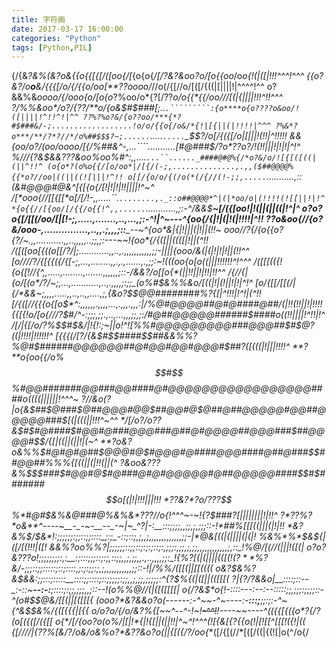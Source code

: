 ```yaml
---
title: 字符画
date: 2017-03-17 16:00:00
categories: "Python"
tags: [Python,PIL]
--- 
```


{/{&*?&%(&?o&{{o{{[{[/([oo{/[*{o{*o*{*/[/?&?&*oo?o*/[o{{oo*/o*o{!(|([|!!!^^^!^^^ 
{{*o?&?/o**o***&/{{{[/*o/{/*{{o/*oo[**?*?oooo/*//o(/{[//o/[([/{((|[||||!|^^^^!^^ 
o?&&%&*oooo/{/*oo*o{o/[o{o*?%oo/o*{?[/??**o/*o**{{*{{/*oo*///**[(|{||||!!!^!!^^^
?/%%&oo*/*o?/{??/**o/{o&$#$###[;..`.`````````:{o****o{o????o&oo/!([||||!^!!^!|^^
??%?%o?&/{o??oo/***{*?#$###&/-;..................!o/o/{{o{/o&/*{!|[{||(|!!!!|^^^
?%&*?o***/**/?*?//*/o%##$$$?~;......`.....`.....`_$$?/o[/{({[/*o|[|||!(!!|^!!!!!
&&{oo/o?/(oo/oooo/[{/%##&*^-,...````...........[#@###$*/?o*??o?/!(!!|||!|!|!|^!^
%///{*?&$&&???&oo*%*oo%#*^_:,,....`...``......_####@#@%{/*o?&/o/![{[([((|(||^!!^
(o{o*?(o%o{{/[o/oo*|/[{/(-;,..............,.,,($##@@@@%{{*o?//oo|((||((![|||!^!!
o[[/{o/o/{(/o(*(/{//(!-;;,.....`...........,::(&#@@@#@&^[{[{o{/[!|!|!|!!||||!^~^
/[*ooo{//[[{[[*o[/[/!-_,,.....``.`........,._::o##@@@@*^|(|*oo/o|(!!!!(![[||!|!^
*{o{{//[{oo/[/{{/o{{!^,,......`............,;:-^/&*&$*__~[/({[oo!|!(||(||((|!^|^
o?o?o{*[/[[(/oo/*[|[!-;,.....,.......,..,...,;:-^!|^~---^{oo{/{*|!|(|!(|!!!!|^!!
*??o&o*o{//{o?&/oo*o-,...............,..,,.;,,,;::___--~^{o**o*&|{|!|||(|!||(!!~
o*oo//?{/{o{{o?{?/*~.,,...........,,..,,,,,..;;,;:_---~~!{oo*{/{([||((([|!||(^!!
/([([oo[{((o[[/?/|_;............,,..,.,,,,,,,,,,,;;_-||||{oo*o/&(|(|!|!|!||(!!^^
[o////*?/{[{{({/{[-;,...,........,,.,.,......,.,;;:_~!(((o*o{o[o((|||!!!!!!^!^^^
/([[[(({!{o*{[!//{^,,.....,........,.......,,,,,,;::-/&&?/o[[o{*(||!!||!|!!|!!^^
/**{//{|{o/[(o*/?/~;,...,...........,..,.,,,,;:;;_(o%#$&%%&*o/*[((|!|(!||!|!|^!^
[o/{[[/[[(/|{/*&&~;,,,,.....,,..,..,,....,;,_{&o?$$@@########%?*{[|^!!!|!^!|(^!!
[/{([/*/{{{o{[o$*^:,,,,,,.,,,,...,.,,,.,,,:|/%@#@@@@##@#@####@##/(|!!(!!||!|!!!!
{{[{!*o/[o{///?$#/^-:;;;,;;.,..,...,,,;;,;:/#@##@@@@@######$####o((!!||||!^!!|!^
*/[/|{*[/*o/*?%$$#$&*/|!{!___:;~||o!^!_[%%#@@@@@@@@@###@@@##$#$@?((|!!!!|!!!!!!^
*[*{{{(/[?/{*&$#$$####$$##&&%%?%@#$######@@@@@@##@#@@#@@#@@@#$##?([(((|!|||!!!!^
**?**o{oo{{/o%$$#$$%#@@#######@@###@@####@#@@@@@@@@@@@@@@@@@####o((((||||||!^^^~
?//&*o*(?|o{&$##$@###$@##@@@#@@$##@@#@$@##@##@@@@@#@@##@@@@@###$*[(|(((||!!!^~^^
**/[/o*?/o??&$#$#@####$#@@#@###@@@###@##@#@@@@##@@@###$##@@@@#$$/{[|((||(||!|(~^
**?*o*&*?*o&%%$#@#@#@##$@@@#@$#@@@#@####@@@####@##@###$$##@@##%%%{[((||(|!!(||(^
?&oo&*?*??&%$$$###$#@@#@$#@###@#@#@@@@@#@##@@@@@####$$#$#######$$o[(|!|!!!|||!!!
*??&?*?o/???$$%$%*/?&$$*%$#@#$&%&@###@%&%&*???//o{!^^^~-_~!{?$###?[||||||||!|!!^
?*??%?*o&**^----~__-_-~-__--_-~|~_^?|-:__:::;;;;,,;;,;,;;;::-!*##%[[[((|||(|!|!!
*&?&%$/$&*!:;;;;;;:;;::;;::::_;:;_-::;::;,;,,;,,,,,,,,,,,,,;;-|*@&[((|(||||(|(|!
%&%*%*$&$%(;;;;,;;;;;;::,;;;::;;;;;;:,;:,;;;,;,,,,.,,.,.,,;,;_^?$${|([/[(!!!|([!
&&%?oo%%*?|;;;;;;::;;::;:;:;::;:,;;;:,;;,;,;;,,,,,,,,,,,,;,::_!*%@/[(//(|||!([(|
o?o?&*???o!;;;;;;;;:,:__:;:::;;;::;:;,::;;,,;,;;,,.,..,,,,;;:_!{%$?[(|(||||(([(!
(?**%$%?&*/-;;;::;;:_::::_;:_:;::::,;:;:;;:;,;,,,,,,,,,,,;;::-!|/%%/([[(||[[((((
o&?$&%?&$&&_:;;:::;:::_::__::::;;::::;::;;;;;:;;,,;,;;,;;;;;:_^{?$%{(|([||(([[[(
?|{?/*?*&&o|__:::_:;:_:--_:-::~__--:-:__;::::;:;;,;;;,,;::_--!(o%%@*//(|([([[[[|
o{/*?&$**o*{!-_:_:::_---_:___--:_-__-:__::_::;;,;;;:;;;;::_-^(o#$$@&/[[(||[([[[{
(ooo?*&?&&o?o(-_-_----:_-^~~-^~----_:-______::_:;__;;:;_:-^~{^*&$$&%*/{([{{{|[{{
o/o?*o/{/o/*&?%{[~~^--^-!~!~~-^^!~~!_--_--~~_-_--_-^(({{[{({o*?**{/?(o[({([/({[[
o{*/[**/*{oo?o(o%*/|[|!*{|!{[||(||!!|^~^!^^^(![{&[**{?*{*{o(!|[![[^[[[*!(*{!|(*(
{[////|{??%[&/?/o&*/o&%o?*&??&*o?*o*(||{[({*/?/oo{**([/{[(//*[([/((|{(![|o(^/o{/

